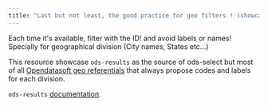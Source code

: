 ```yaml
---
title: "Last but not least, the good practice for geo filters ! (showcasing ods-results)"
---
```


Each time it's available, filter with the ID! and avoid labels or names!
Specially for geographical division (City names, States etc...)

This resource showcase `ods-results` as the source of ods-select but most of all [Opendatasoft geo referentials](https://data.opendatasoft.com/explore/?refine.publisher=Opendatasoft&refine.theme=Geographical+referentials) that always propose codes and labels for each division.

`ods-results` [documentation](https://help.opendatasoft.com/widgets/#/api/ods-widgets.directive:odsResults).
